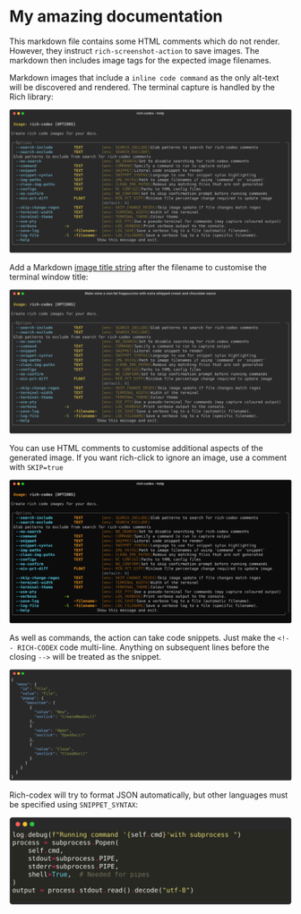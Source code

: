 # My amazing documentation

This markdown file contains some HTML comments which do not render.
However, they instruct `rich-screenshot-action` to save images.
The markdown then includes image tags for the expected image filenames.

Markdown images that include a `inline code command` as the only alt-text will be discovered and rendered.
The terminal capture is handled by the Rich library:

![`rich-codex --help`](img/rich-codex-help.svg)

Add a Markdown [image title string](https://daringfireball.net/projects/markdown/syntax#img) after the filename to customise the terminal window title:

![`rich-codex --help`](img/rich-codex-help-custom-title.svg "Make mine a non-fat frappuccino with extra whipped cream and chocolate sauce")

You can use HTML comments to customise additional aspects of the generated image.
If you want rich-click to ignore an image, use a comment with `SKIP=true`

<!-- RICH-CODEX TERMINAL_THEME=MONOKAI -->
![`rich-codex --help`](img/rich-codex-help-narrow.svg)

As well as commands, the action can take code snippets. Just make the `<!-- RICH-CODEX` code multi-line. Anything on subsequent lines before the closing `-->` will be treated as the snippet.

<!-- RICH-CODEX
{"menu": {
  "id": "file", "value": "File",
  "popup": {
    "menuitem": [
      {"value": "New", "onclick": "CreateNewDoc()"},
      {"value": "Open", "onclick": "OpenDoc()"},
      {"value": "Close", "onclick": "CloseDoc()"}
    ]
  }
}}
-->
![my snippet](img/example-json.svg)

Rich-codex will try to format JSON automatically, but other languages must be specified using `SNIPPET_SYNTAX`:

<!-- RICH-CODEX TERMINAL_WIDTH=70 SNIPPET_SYNTAX=python
log.debug(f"Running command '{self.cmd}' with subprocess")
process = subprocess.Popen(
    self.cmd,
    stdout=subprocess.PIPE,
    stderr=subprocess.PIPE,
    shell=True,  # Needed for pipes
)
output = process.stdout.read().decode("utf-8")
-->
![](img/example-python.svg)
